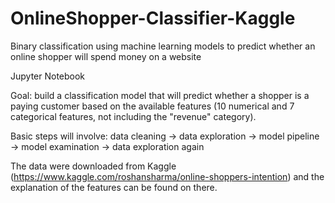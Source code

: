 # OnlineShopper-Classifier-Kaggle
Binary classification using machine learning models to predict whether an online shopper will spend money on a website

Jupyter Notebook

Goal: build a classification model that will predict whether a shopper is a paying customer based on the available features (10 numerical and 7 categorical features, not including the "revenue" category).

Basic steps will involve: data cleaning -> data exploration -> model pipeline -> model examination -> data exploration again

The data were downloaded from Kaggle (https://www.kaggle.com/roshansharma/online-shoppers-intention) and the explanation of the features can be found on there.

